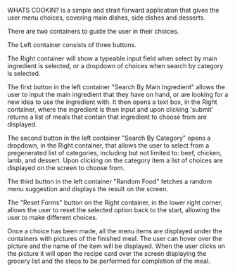 WHATS COOKIN? is a simple and strait forward application that gives the user menu choices, covering main dishes, side dishes and desserts.

There are two containers to guide the user in their choices.

The Left container consists of three buttons.

The Right container will show a typeable input field when select by main ingredient is selected, or a dropdown of choices when search by category is selected.

The first button in the left container "Search By Main Ingredient" allows the user to input the main ingredient that they have on hand, or are looking for a new idea to use the ingredient with. It then opens a text box, in the Right container, where the ingredient is then input and upon clicking 'submit' returns a list of meals that contain that ingredient to choose from are displayed.

The second button in the left container "Search By Category" opens a dropdown, in the Right container, that allows the user to select from a pregenerated list of categories, including but not limited to: beef, chicken, lamb, and dessert. Upon clicking on the category item a list of choices are displayed on the screen to choose from.

The third button in the left container "Random Food" fetches a random menu suggestion and displays the result on the screen.

The "Reset Forms" button on the Right container, in the lower right corner, allows the user to reset the selected option back to the start, allowing the user to make different choices.

Once a choice has been made, all the menu items are displayed under the containers with pictures of the finished meal. The user can hover over the picture and the name of the item will be displayed. When the user clicks on the picture it will open the recipe card over the screen displaying the grocery list and the steps to be performed for completion of the meal.

